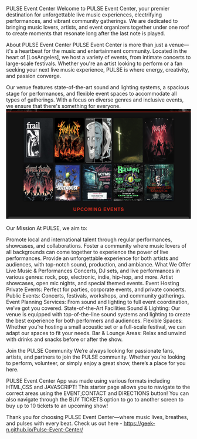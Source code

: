 PULSE Event Center
Welcome to PULSE Event Center, your premier destination for unforgettable live music experiences, electrifying performances, and vibrant community gatherings. We are dedicated to bringing music lovers, artists, and event organizers together under one roof to create moments that resonate long after the last note is played.

About PULSE Event Center
PULSE Event Center is more than just a venue—it's a heartbeat for the music and entertainment community. Located in the heart of [LosAngeles], we host a variety of events, from intimate concerts to large-scale festivals. Whether you're an artist looking to perform or a fan seeking your next live music experience, PULSE is where energy, creativity, and passion converge.

Our venue features state-of-the-art sound and lighting systems, a spacious stage for performances, and flexible event spaces to accommodate all types of gatherings. With a focus on diverse genres and inclusive events, we ensure that there's something for everyone.
                                      ![alt text](<images/PULSE EVENT CENTER SCREENSHOT.png>)

Our Mission
At PULSE, we aim to:

Promote local and international talent through regular performances, showcases, and collaborations.
Foster a community where music lovers of all backgrounds can come together to experience the power of live performances.
Provide an unforgettable experience for both artists and audiences, with top-notch sound, production, and ambiance.
What We Offer
Live Music & Performances
Concerts, DJ sets, and live performances in various genres: rock, pop, electronic, indie, hip-hop, and more.
Artist showcases, open mic nights, and special themed events.
Event Hosting
Private Events: Perfect for parties, corporate events, and private concerts.
Public Events: Concerts, festivals, workshops, and community gatherings.
Event Planning Services: From sound and lighting to full event coordination, we’ve got you covered.
State-of-the-Art Facilities
Sound & Lighting: Our venue is equipped with top-of-the-line sound systems and lighting to create the best experience for both performers and audiences.
Flexible Spaces: Whether you’re hosting a small acoustic set or a full-scale festival, we can adapt our spaces to fit your needs.
Bar & Lounge Areas: Relax and unwind with drinks and snacks before or after the show.


Join the PULSE Community
We’re always looking for passionate fans, artists, and partners to join the PULSE community. Whether you’re looking to perform, volunteer, or simply enjoy a great show, there’s a place for you here. 

PULSE Event Center App was made using various formats including HTML,CSS and JAVASCRIPT! This starter page allows you to navigate to the correct areas using the EVENT,CONTACT and DIRECTIONS button! You can also navigate through the BUY TICKETS option to go to another screen to buy up to 10 tickets to an upcoming show!


Thank you for choosing PULSE Event Center—where music lives, breathes, and pulses with every beat. 
Check us out here - https://geek-n.github.io/Pulse-Event-Center/
